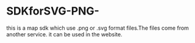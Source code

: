 # SDKforSVG-PNG-
this is a map sdk which use .png or .svg format files.The files come from another service. 
it can be used in the website.

